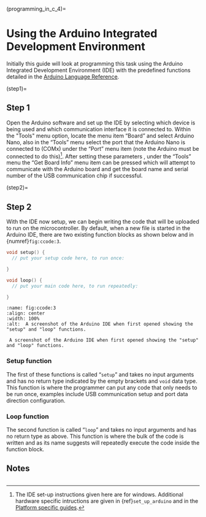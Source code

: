 (programming_in_c_4)=
# Using the Arduino Integrated Development Environment


Initially this guide will look at programming this task using the Arduino Integrated Development Environment (IDE) with the predefined functions detailed in the [Arduino Language Reference](https://www.arduino.cc/reference/en/).

(step1)=
## Step 1

Open the Arduino software and set up the IDE by selecting which device is being used and which communication interface it is connected to. Within the "Tools" menu option, locate the menu item “Board” and select Arduino Nano, also in the “Tools” menu select the port that the Arduino Nano is connected to (COMx) under the “Port” menu item (note the Arduino must be connected to do this)[^note1]. After setting these parameters , under the “Tools” menu the “Get Board Info” menu item can be pressed which will attempt to communicate with the Arduino board and get the board name and serial number of the USB communication chip if successful.

 


(step2)=
## Step 2

With the IDE now setup, we can begin writing the code that will be uploaded to run on the microcontroller. By default, when a new file is started in the Arduino IDE, there are two existing function blocks as shown below and in {numref}`fig:ccode:3`.

```c
void setup() {
  // put your setup code here, to run once:

}

void loop() {
  // put your main code here, to run repeatedly:

}
```

```{figure} pictures/ArduinoScreenshot1.png
:name: fig:ccode:3
:align: center
:width: 100%
:alt:  A screenshot of the Arduino IDE when first opened showing the "setup" and "loop" functions.

 A screenshot of the Arduino IDE when first opened showing the "setup" and "loop" functions.
```


### Setup function

The first of these functions is called “`setup`” and takes no input arguments and has no return type indicated by the empty brackets and `void` data type. This function is where the programmer can put any code that only needs to be run once, examples include USB communication setup and port data direction configuration.


### Loop function

The second function is called “`loop`” and takes no input arguments and has no return type as above. This function is where the bulk of the code is written and as its name suggests will repeatedly execute the code inside the function block.


## Notes

[^note1]: The IDE set-up instructions given here are for windows. Additional hardware specific intructions are given in {ref}`set_up_arduino` and in the [Platform specific guides](https://www.arduino.cc/en/Guidehttps://www.arduino.cc/en/Guide).

```python

```
